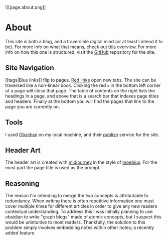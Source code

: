 ![[page.about.png]]

# About

This site is both a blog, and a traversible digital mind (or at least I intend it to be). For more info on what that means, check out [this](https://fortelabs.com/blog/basboverview/) overview. For more info on how this one is structured, visit the [GitHub](https://github.com/harttraveller/digital-mind) repository for the site.

## Site Navigation

[[tags|Blue links]] flip to pages. [Red links](https://www.youtube.com/watch?v=xvFZjo5PgG0) open new tabs. The site can be traversed like a non-linear book. Clicking the red `x` in the bottom left corner of a page will close that page. The table of contents on the right lists the headings in a page, and above that is a search bar that indexes page titles and headers. Finally at the bottom you will find the pages that link to the page you are currently on.

## Tools

I used [Obsidian](https://obsidian.md/) on my local machine, and their [publish](https://obsidian.md/publish) service for the site.

## Header Art

The header art is created with [midjourney](https://www.midjourney.com/) in the style of [moebius](https://en.wikipedia.org/wiki/Jean_Giraud). For the most part the page title is used as the prompt.

## Reasoning

The reason I'm intending to merge the two concepts is attributable to redundancy. When writing there is often repetitive information one must cover multiple times for different articles in order to give any new readers contextual understanding. To address this I was initially planning to use obsidian to write "graph blogs" made of atomic concepts, but I suspect this would be unintuitive to most readers. Thankfully, the solution to this problem simply involves embedding notes within other notes; a recently added feature.